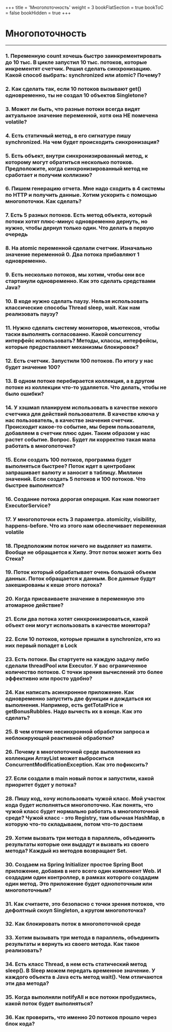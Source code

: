 +++
title = 'Многопоточность'
weight = 3
bookFlatSection = true
bookToC = false
bookHidden = true
+++

# Многопоточность

---
### 1. Переменную count хочешь быстро заинкрементировать до 10 тыс. В цикле запустил 10 тыс. потоков, которые инкрементят счетчик. Решил сделать синхронизацию. Какой способ выбрать: synchronized или atomic? Почему?
### 2. Как сделать так, если 10 потоков вызывают get() одновременно, ты не создал 10 объектов Singletone?
### 3. Может ли быть, что разные потоки всегда видят актуальное значение переменной, хотя она НЕ помечена volatile?
### 4. Есть статичный метод, в его сигнатуре пишу synchronized. На чем будет происходить синхронизация?
### 5. Есть объект, внутри синхронизированный метод, к которому могут обратиться несколько потоков. Предположите, когда синхронизированный метод не сработает и получим коллизию?
### 6. Пишем генерацию отчета. Мне надо сходить в 4 системы по HTTP и получить данные. Хотим ускорить с помощью многопоточки. Как сделать?
### 7. Есть 5 разных потоков. Есть метод объекта, который потоки хотят плюс-минус одновременно дернуть, но нужно, чтобы дернул только один. Что делать в первую очередь
### 8. На atomic переменной сделали счетчик. Изначально значение переменной 0. Два потока прибавляют 1 одновременно.
### 9. Есть несколько потоков, мы хотим, чтобы они все стартанули одновременно. Как это сделать средствами Java?
### 10. В коде нужно сделать паузу. Нельзя использовать классические способы Thread sleep, wait. Как нам реализовать паузу?
### 11. Нужно сделать систему мониторов, мьютексов, чтобы таски выполнять согласованно. Какой concurrency интерфейс использовать? Методы, классы, интерфейсы, которые предоставляют механизмы блокировок?
### 12. Есть счетчик. Запустили 100 потоков. По итогу у нас будет значение 100?
### 13. В одном потоке перебирается коллекция, а в другом потоке из коллекции что-то удаляется. Что делать, чтобы не было ошибки?
### 14. У хэшмап планируем использовать в качестве некого счетчика для действий пользователя. В качестве ключа у нас пользователь, в качестве значения счетчик. Происходит какое-то событие, мы берем пользователя, добавляем в счетчик плюс один. Таким образом у нас растет событие. Вопрос. Будет ли корректно такая мапа работать в многопоточке?
### 15. Если создать 100 потоков, программа будет выполняться быстрее? Поток идет в центробанк запрашивает валюту и заносит в таблицу. Миллион значений. Если создать 5 потоков и 100 потоков. Что быстрее выполнится?
### 16. Создание потока дорогая операция. Как нам помогает ExecutorService?
### 17. У многопоточки есть 3 параметра. atomicity, visibility, happens-before. Что из этого нам обеспечивает переменная volatile
### 18. Предположим поток ничего не выделяет из памяти. Вообще не обращается к Хипу. Этот поток может жить без Стека?
### 19. Поток который обрабатывает очень большой объекм данных. Поток обращается к данным. Все данные будут закешированы к кеше этого потока?
### 20. Когда присваиваете значение в переменную это атомарное действие?
### 21. Если два потока хотят синхронизироваться, какой объект они могут использовать в качестве монитора?
### 22. Если 10 потоков, которые пришли в synchronize, кто из них первый попадет в Lock
### 23. Есть потоки. Вы стартуете на каждую задачу либо сделали threadPool или Executor. У вас ограниченное количество потоков. С точки зрения вычислений это более эффективно или просто удобно?
### 24. Как написать асинхронное приложение. Как одновременно запустить две функции и дождаться их выполнения. Например, есть getTotalPrice и getBonusRubbles. Надо вычесть их в конце. Как это сделать?
### 25. В чем отличие несинхронной обработки запроса и неблокирующей реактивной обработки?
### 26. Почему в многопоточной среде выполнения из коллекции ArrayList может выброситься ConcurrentModificationException. Как это пофиксить?
### 27. Если создали в main новый поток и запустили, какой приоритет будет у потока?
### 28. Пишу код, хочу использовать чужой класс. Мой участок кода будет исполняться многопоточно. Как понять, что чужой класс будет нормально работать в многопоточной среде? Чужой класс - это Registry, там обычная HashMap, в которую что-то складываем, потом что-то достаем
### 29. Хотим вызвать три метода в параллель, объединить результаты которые они выдадут и вызвать из своего метода? Каждый из методов возвращает Set.
### 30. Создаем на Spring Initializer простое Spring Boot приложение, добавив в него всего один компонент Web. И создадим один контроллер, в рамках которого создадим один метод. Это приложение будет однопоточным или многопоточным?
### 31. Как считаете, это безопасно с точки зрения потоков, что дефолтный скоуп Singleton, а кругом многопоточка?
### 32. Как блокировать поток в многопоточной среде
### 33. Хотим вызывать три метода в параллель, объединить результаты и вернуть из своего метода. Как такое реализовать?
### 34. Есть класс Thread, в нем есть статический метод sleep(). В Sleep можем передать временное значение. У каждого объекта в Java есть метод wait(). Чем отличаются эти два метода?
### 35. Когда выполняли notifyAll и все потоки пробудились, какой поток будет выполняться?
### 36. Как проверить, что именно 20 потоков прошло через блок кода?
